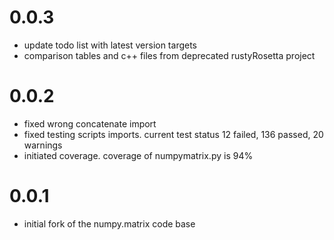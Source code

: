 # 0.0.3
* update todo list with latest version targets
* comparison tables and c++ files from deprecated rustyRosetta project

# 0.0.2 
* fixed wrong concatenate import
* fixed testing scripts imports. current test status 12 failed, 136 passed, 20 warnings
* initiated coverage. coverage of numpymatrix.py is 94%

# 0.0.1 
* initial fork of the numpy.matrix code base